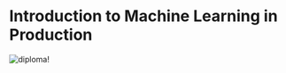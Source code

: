 # Introduction to Machine Learning in Production

![diploma!](IntroductionToMachineLearningInProduction)
